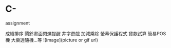 # C-
assignment 

成績排序
鬧鈴畫面閃爍提醒
井字遊戲
加減乘除
螢幕保護程式
貸款試算
簡易POS機
大樂透隨機...等
![image](picture or gif url)
